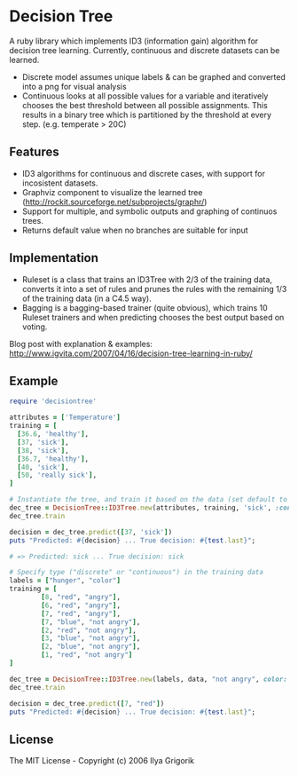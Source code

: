 # Decision Tree

A ruby library which implements ID3 (information gain) algorithm for decision tree learning. Currently, continuous and discrete datasets can be learned.

- Discrete model assumes unique labels & can be graphed and converted into a png for visual analysis
- Continuous looks at all possible values for a variable and iteratively chooses the best threshold between all possible assignments. This results in a binary tree which is partitioned by the threshold at every step. (e.g. temperate > 20C)

## Features
- ID3 algorithms for continuous and discrete cases, with support for incosistent datasets.
- Graphviz component to visualize the learned tree (http://rockit.sourceforge.net/subprojects/graphr/)
- Support for multiple, and symbolic outputs and graphing of continuos trees.
- Returns default value when no branches are suitable for input

## Implementation

- Ruleset is a class that trains an ID3Tree with 2/3 of the training data, converts it into a set of rules and prunes the rules with the remaining 1/3 of the training data (in a C4.5 way).
- Bagging is a bagging-based trainer (quite obvious), which trains 10 Ruleset trainers and when predicting chooses the best output based on voting.

Blog post with explanation & examples: http://www.igvita.com/2007/04/16/decision-tree-learning-in-ruby/

## Example

```ruby
require 'decisiontree'

attributes = ['Temperature']
training = [
  [36.6, 'healthy'],
  [37, 'sick'],
  [38, 'sick'],
  [36.7, 'healthy'],
  [40, 'sick'],
  [50, 'really sick'],
]

# Instantiate the tree, and train it based on the data (set default to '1')
dec_tree = DecisionTree::ID3Tree.new(attributes, training, 'sick', :continuous)
dec_tree.train

decision = dec_tree.predict([37, 'sick'])
puts "Predicted: #{decision} ... True decision: #{test.last}";

# => Predicted: sick ... True decision: sick

# Specify type ("discrete" or "continuous") in the training data
labels = ["hunger", "color"]
training = [
        [8, "red", "angry"],
        [6, "red", "angry"],
        [7, "red", "angry"],
        [7, "blue", "not angry"],
        [2, "red", "not angry"],
        [3, "blue", "not angry"],
        [2, "blue", "not angry"],
        [1, "red", "not angry"]
]

dec_tree = DecisionTree::ID3Tree.new(labels, data, "not angry", color: :discrete, hunger: :continuous)
dec_tree.train

decision = dec_tree.predict([7, "red"])
puts "Predicted: #{decision} ... True decision: #{test.last}";
```

## License

The MIT License - Copyright (c) 2006 Ilya Grigorik
